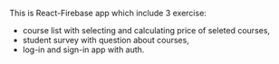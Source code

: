 This is React-Firebase app which include 3 exercise:

- course list with selecting and calculating price of seleted courses,
- student survey with question about courses,
- log-in  and sign-in app with auth.